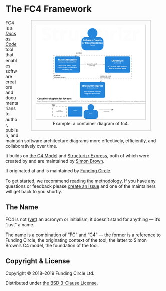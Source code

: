 # The FC4 Framework

<figure style="float: right; border: 1px solid silver; padding: 1em; margin-top: 0; text-align: center;">
  <img src="diagrams/fc4-02-container.png"
       width="350" height="299"
       style="border: 1px solid silver;"
       alt="Example: a container diagram of fc4."
       title="Example: a container diagram of fc4.">
  <figcaption>Example: a container diagram of fc4.</figcaption>
</figure>

FC4 is a [_Docs as Code_][docs-as-code] tool that enables software creators and documentarians
to author, publish, and maintain software architecture diagrams more effectively, efficiently, and
collaboratively over time.

It builds on [the C4 Model][c4-model] and [Structurizr Express][structurizr-express], both of which
were created by and are maintained by [Simon Brown][simon-brown].

It originated at and is maintained by [Funding Circle](fc-engineering-blog).

To get started, we recommend reading [the methodology](methodology/). If you have any questions or
feedback please [create an issue][new-issue] and one of the maintainers will get back to you
shortly.

## The Name

FC4 is not ([yet][backronym]) an acronym or initialism; it doesn’t stand for anything — it’s “just”
a name.

The name is a combination of “FC” and “C4” — the former is a reference to Funding Circle, the
originating context of the tool; the latter to Simon Brown’s C4 model, the foundation of the
tool.

## Copyright & License

Copyright © 2018–2019 Funding Circle Ltd.

Distributed under [the BSD 3-Clause License][license].

[backronym]: https://en.wikipedia.org/wiki/Backronym
[c4-model]: https://c4model.com/
[docs-as-code]: https://www.writethedocs.org/guide/docs-as-code/
[fc-engineering-blog]: https://engineering.fundingcircle.com/
[license]: https://github.com/FundingCircle/fc4-framework/blob/master/LICENSE
[new-issue]: https://github.com/FundingCircle/fc4-framework/issues/new
[simon-brown]: http://simonbrown.je/
[structurizr-express]: https://structurizr.com/express
